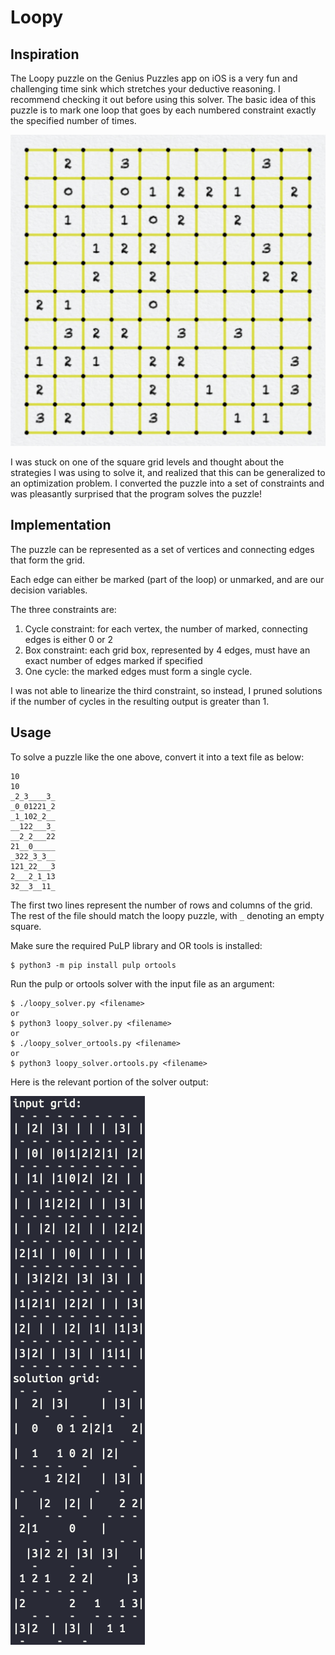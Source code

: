 # Loopy

## Inspiration

The Loopy puzzle on the Genius Puzzles app on iOS is a very fun and challenging time sink which stretches your deductive reasoning.
I recommend checking it out before using this solver. The basic idea of this puzzle is to mark one loop that goes by each numbered constraint exactly the specified number of times.

![Example Loopy Puzzle](example_puzzle.jpg)

I was stuck on one of the square grid levels and thought about the strategies I was using to solve it, and realized that this can be generalized to an optimization problem. I converted the puzzle into a set of constraints and was pleasantly surprised that the program solves the puzzle!

## Implementation

The puzzle can be represented as a set of vertices and connecting edges that form the grid.

Each edge can either be marked (part of the loop) or unmarked, and are our decision variables.

The three constraints are:
1. Cycle constraint: for each vertex, the number of marked, connecting edges is either 0 or 2
2. Box constraint: each grid box, represented by 4 edges, must have an exact number of edges marked if specified
3. One cycle: the marked edges must form a single cycle.

I was not able to linearize the third constraint, so instead, I pruned solutions if the number of cycles in the resulting output is greater than 1.

## Usage

To solve a puzzle like the one above, convert it into a text file as below:
```
10
10
_2_3____3_
_0_01221_2
_1_102_2__
__122___3_
__2_2___22
21__0_____
_322_3_3__
121_22___3
2___2_1_13
32__3__11_
```
The first two lines represent the number of rows and columns of the grid.
The rest of the file should match the loopy puzzle, with `_` denoting an empty square.

Make sure the required PuLP library and OR tools is installed:
```
$ python3 -m pip install pulp ortools
```

Run the pulp or ortools solver with the input file as an argument:
```
$ ./loopy_solver.py <filename>
or
$ python3 loopy_solver.py <filename>
or
$ ./loopy_solver_ortools.py <filename>
or
$ python3 loopy_solver.ortools.py <filename>
```

Here is the relevant portion of the solver output:

![Solver Output](solution_output.png)
